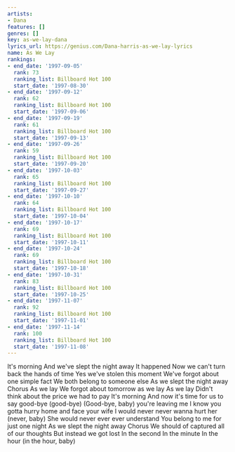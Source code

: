 ```yaml
---
artists:
- Dana
features: []
genres: []
key: as-we-lay-dana
lyrics_url: https://genius.com/Dana-harris-as-we-lay-lyrics
name: As We Lay
rankings:
- end_date: '1997-09-05'
  rank: 73
  ranking_list: Billboard Hot 100
  start_date: '1997-08-30'
- end_date: '1997-09-12'
  rank: 62
  ranking_list: Billboard Hot 100
  start_date: '1997-09-06'
- end_date: '1997-09-19'
  rank: 61
  ranking_list: Billboard Hot 100
  start_date: '1997-09-13'
- end_date: '1997-09-26'
  rank: 59
  ranking_list: Billboard Hot 100
  start_date: '1997-09-20'
- end_date: '1997-10-03'
  rank: 65
  ranking_list: Billboard Hot 100
  start_date: '1997-09-27'
- end_date: '1997-10-10'
  rank: 64
  ranking_list: Billboard Hot 100
  start_date: '1997-10-04'
- end_date: '1997-10-17'
  rank: 69
  ranking_list: Billboard Hot 100
  start_date: '1997-10-11'
- end_date: '1997-10-24'
  rank: 69
  ranking_list: Billboard Hot 100
  start_date: '1997-10-18'
- end_date: '1997-10-31'
  rank: 83
  ranking_list: Billboard Hot 100
  start_date: '1997-10-25'
- end_date: '1997-11-07'
  rank: 92
  ranking_list: Billboard Hot 100
  start_date: '1997-11-01'
- end_date: '1997-11-14'
  rank: 100
  ranking_list: Billboard Hot 100
  start_date: '1997-11-08'
---
```

It's morning
And we've slept the night away
It happened
Now we can't turn back the hands of time
Yes we've stolen this moment
We've forgot about one simple fact
We both belong to someone else
As we slept the night away
Chorus
As we lay
We forgot about tomorrow as we lay
As we lay
Didn't think about the price we had to pay
It's morning
And now it's time for us to say good-bye (good-bye)
(Good-bye, baby) you're leaving me
I know you gotta hurry home and face your wife
I would never never wanna hurt her (never, baby)
She would never ever ever understand
You belong to me for just one night
As we slept the night away
Chorus
We should of captured all of our thoughts
But instead we got lost
In the second
In the minute
In the hour (in the hour, baby)
